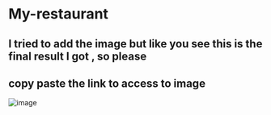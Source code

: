 # My-restaurant

## I tried to add the image but like you see this is the final result I got , so please
## copy paste the link to access to image 

![image]("https://drive.google.com/file/d/1_XQLvoCFiYGAbCdOWO5aEX-LbGF2ZvrN/view?usp=sharing")



